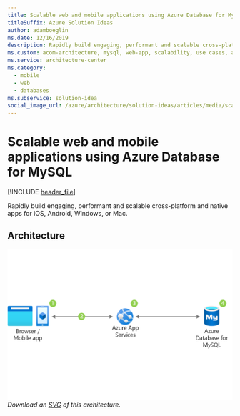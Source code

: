 ```yaml
---
title: Scalable web and mobile applications using Azure Database for MySQL
titleSuffix: Azure Solution Ideas
author: adamboeglin
ms.date: 12/16/2019
description: Rapidly build engaging, performant and scalable cross-platform and native apps for iOS, Android, Windows, or Mac.
ms.custom: acom-architecture, mysql, web-app, scalability, use cases, azure, solutions, 'https://azure.microsoft.com/solutions/architecture/scalable-web-and-mobile-applications-using-azure-database-for-mysql/'
ms.service: architecture-center
ms.category:
  - mobile
  - web
  - databases
ms.subservice: solution-idea
social_image_url: /azure/architecture/solution-ideas/articles/media/scalable-web-and-mobile-applications-using-azure-database-for-mysql.png
---
```


# Scalable web and mobile applications using Azure Database for MySQL

[!INCLUDE [header_file](../../../includes/sol-idea-header.md)]

Rapidly build engaging, performant and scalable cross-platform and native apps for iOS, Android, Windows, or Mac.

## Architecture

![Architecture Diagram](../media/scalable-web-and-mobile-applications-using-azure-database-for-mysql.png)
*Download an [SVG](../media/scalable-web-and-mobile-applications-using-azure-database-for-mysql.svg) of this architecture.*
